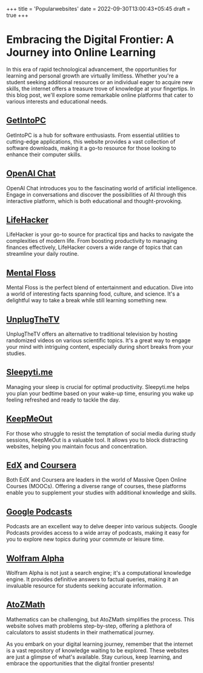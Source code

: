 +++
title = 'Popularwebsites'
date = 2022-09-30T13:00:43+05:45
draft = true
+++
# Embracing the Digital Frontier: A Journey into Online Learning

In this era of rapid technological advancement, the opportunities for learning and personal growth are virtually limitless. Whether you're a student seeking additional resources or an individual eager to acquire new skills, the internet offers a treasure trove of knowledge at your fingertips. In this blog post, we'll explore some remarkable online platforms that cater to various interests and educational needs.

## [GetIntoPC](https://getintopc.com/?id=000446173374)

GetIntoPC is a hub for software enthusiasts. From essential utilities to cutting-edge applications, this website provides a vast collection of software downloads, making it a go-to resource for those looking to enhance their computer skills.

## [OpenAI Chat](https://chat.openai.com/)

OpenAI Chat introduces you to the fascinating world of artificial intelligence. Engage in conversations and discover the possibilities of AI through this interactive platform, which is both educational and thought-provoking.

## [LifeHacker](https://www.lifehacker.co.uk/)

LifeHacker is your go-to source for practical tips and hacks to navigate the complexities of modern life. From boosting productivity to managing finances effectively, LifeHacker covers a wide range of topics that can streamline your daily routine.

## [Mental Floss](https://www.mentalfloss.com/)

Mental Floss is the perfect blend of entertainment and education. Dive into a world of interesting facts spanning food, culture, and science. It's a delightful way to take a break while still learning something new.

## [UnplugTheTV](http://unplugthetv.com/)

UnplugTheTV offers an alternative to traditional television by hosting randomized videos on various scientific topics. It's a great way to engage your mind with intriguing content, especially during short breaks from your studies.

## [Sleepyti.me](https://sleepyti.me/)

Managing your sleep is crucial for optimal productivity. Sleepyti.me helps you plan your bedtime based on your wake-up time, ensuring you wake up feeling refreshed and ready to tackle the day.

## [KeepMeOut](http://keepmeout.com/)

For those who struggle to resist the temptation of social media during study sessions, KeepMeOut is a valuable tool. It allows you to block distracting websites, helping you maintain focus and concentration.

## [EdX](https://www.edx.org/) and [Coursera](https://www.coursera.org/)

Both EdX and Coursera are leaders in the world of Massive Open Online Courses (MOOCs). Offering a diverse range of courses, these platforms enable you to supplement your studies with additional knowledge and skills.

## [Google Podcasts](https://podcasts.google.com/)

Podcasts are an excellent way to delve deeper into various subjects. Google Podcasts provides access to a wide array of podcasts, making it easy for you to explore new topics during your commute or leisure time.

## [Wolfram Alpha](https://www.wolframalpha.com/)

Wolfram Alpha is not just a search engine; it's a computational knowledge engine. It provides definitive answers to factual queries, making it an invaluable resource for students seeking accurate information.

## [AtoZMath](https://atozmath.com/)

Mathematics can be challenging, but AtoZMath simplifies the process. This website solves math problems step-by-step, offering a plethora of calculators to assist students in their mathematical journey.

As you embark on your digital learning journey, remember that the internet is a vast repository of knowledge waiting to be explored. These websites are just a glimpse of what's available. Stay curious, keep learning, and embrace the opportunities that the digital frontier presents!
